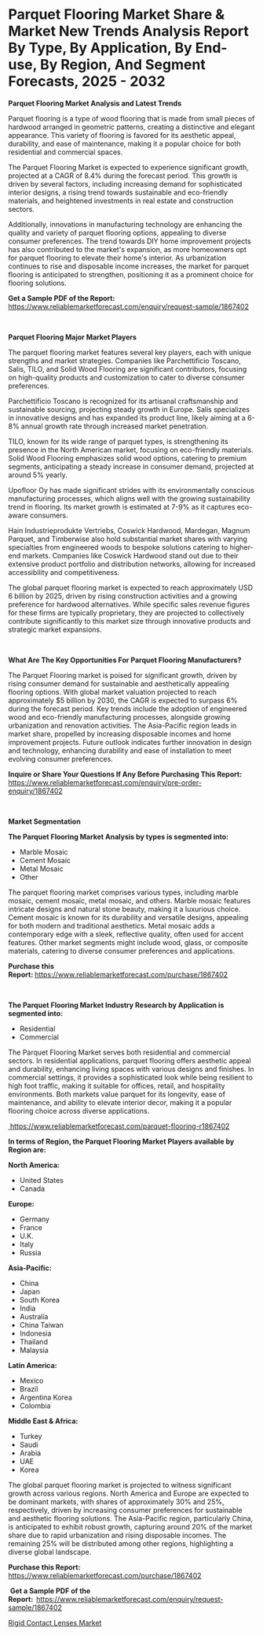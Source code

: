 <p><h1>Parquet Flooring Market Share & Market New Trends Analysis Report By Type, By Application, By End-use, By Region, And Segment Forecasts, 2025 - 2032</h1></p><p><strong>Parquet Flooring Market Analysis and Latest Trends</strong></p>
<p><p>Parquet flooring is a type of wood flooring that is made from small pieces of hardwood arranged in geometric patterns, creating a distinctive and elegant appearance. This variety of flooring is favored for its aesthetic appeal, durability, and ease of maintenance, making it a popular choice for both residential and commercial spaces.</p><p>The Parquet Flooring Market is expected to experience significant growth, projected at a CAGR of 8.4% during the forecast period. This growth is driven by several factors, including increasing demand for sophisticated interior designs, a rising trend towards sustainable and eco-friendly materials, and heightened investments in real estate and construction sectors. </p><p>Additionally, innovations in manufacturing technology are enhancing the quality and variety of parquet flooring options, appealing to diverse consumer preferences. The trend towards DIY home improvement projects has also contributed to the market's expansion, as more homeowners opt for parquet flooring to elevate their home's interior. As urbanization continues to rise and disposable income increases, the market for parquet flooring is anticipated to strengthen, positioning it as a prominent choice for flooring solutions.</p></p>
<p><strong>Get a Sample PDF of the Report:&nbsp;</strong> <a href="https://www.reliablemarketforecast.com/enquiry/request-sample/1867402?utm_campaign=1169&utm_medium=2&utm_source=Github&utm_content=ia&utm_term=07022025&utm_id=parquet-flooring">https://www.reliablemarketforecast.com/enquiry/request-sample/1867402</a></p>
<p>&nbsp;</p>
<p><strong>Parquet Flooring Major Market Players</strong></p>
<p><p>The parquet flooring market features several key players, each with unique strengths and market strategies. Companies like Parchettificio Toscano, Salis, TILO, and Solid Wood Flooring are significant contributors, focusing on high-quality products and customization to cater to diverse consumer preferences.</p><p>Parchettificio Toscano is recognized for its artisanal craftsmanship and sustainable sourcing, projecting steady growth in Europe. Salis specializes in innovative designs and has expanded its product line, likely aiming at a 6-8% annual growth rate through increased market penetration.</p><p>TILO, known for its wide range of parquet types, is strengthening its presence in the North American market, focusing on eco-friendly materials. Solid Wood Flooring emphasizes solid wood options, catering to premium segments, anticipating a steady increase in consumer demand, projected at around 5% yearly.</p><p>Upofloor Oy has made significant strides with its environmentally conscious manufacturing processes, which aligns well with the growing sustainability trend in flooring. Its market growth is estimated at 7-9% as it captures eco-aware consumers.</p><p>Hain Industrieprodukte Vertriebs, Coswick Hardwood, Mardegan, Magnum Parquet, and Timberwise also hold substantial market shares with varying specialties from engineered woods to bespoke solutions catering to higher-end markets. Companies like Coswick Hardwood stand out due to their extensive product portfolio and distribution networks, allowing for increased accessibility and competitiveness.</p><p>The global parquet flooring market is expected to reach approximately USD 6 billion by 2025, driven by rising construction activities and a growing preference for hardwood alternatives. While specific sales revenue figures for these firms are typically proprietary, they are projected to collectively contribute significantly to this market size through innovative products and strategic market expansions.</p></p>
<p>&nbsp;</p>
<p><strong>What Are The Key Opportunities For Parquet Flooring Manufacturers?</strong></p>
<p><p>The Parquet Flooring market is poised for significant growth, driven by rising consumer demand for sustainable and aesthetically appealing flooring options. With global market valuation projected to reach approximately $5 billion by 2030, the CAGR is expected to surpass 6% during the forecast period. Key trends include the adoption of engineered wood and eco-friendly manufacturing processes, alongside growing urbanization and renovation activities. The Asia-Pacific region leads in market share, propelled by increasing disposable incomes and home improvement projects. Future outlook indicates further innovation in design and technology, enhancing durability and ease of installation to meet evolving consumer preferences.</p></p>
<p><strong>Inquire or Share Your Questions If Any Before Purchasing This Report:</strong> <a href="https://www.reliablemarketforecast.com/enquiry/pre-order-enquiry/1867402?utm_campaign=1169&utm_medium=2&utm_source=Github&utm_content=ia&utm_term=07022025&utm_id=parquet-flooring">https://www.reliablemarketforecast.com/enquiry/pre-order-enquiry/1867402</a></p>
<p>&nbsp;</p>
<p><strong>Market Segmentation</strong></p>
<p><strong>The Parquet Flooring Market Analysis by types is segmented into:</strong></p>
<p><ul><li>Marble Mosaic</li><li>Cement Mosaic</li><li>Metal Mosaic</li><li>Other</li></ul></p>
<p><p>The parquet flooring market comprises various types, including marble mosaic, cement mosaic, metal mosaic, and others. Marble mosaic features intricate designs and natural stone beauty, making it a luxurious choice. Cement mosaic is known for its durability and versatile designs, appealing for both modern and traditional aesthetics. Metal mosaic adds a contemporary edge with a sleek, reflective quality, often used for accent features. Other market segments might include wood, glass, or composite materials, catering to diverse consumer preferences and applications.</p></p>
<p><strong>Purchase this Report:&nbsp;</strong><a href="https://www.reliablemarketforecast.com/purchase/1867402?utm_campaign=1169&utm_medium=2&utm_source=Github&utm_content=ia&utm_term=07022025&utm_id=parquet-flooring">https://www.reliablemarketforecast.com/purchase/1867402</a></p>
<p>&nbsp;</p>
<p><strong>The Parquet Flooring Market Industry Research by Application is segmented into:</strong></p>
<p><ul><li>Residential</li><li>Commercial</li></ul></p>
<p><p>The Parquet Flooring Market serves both residential and commercial sectors. In residential applications, parquet flooring offers aesthetic appeal and durability, enhancing living spaces with various designs and finishes. In commercial settings, it provides a sophisticated look while being resilient to high foot traffic, making it suitable for offices, retail, and hospitality environments. Both markets value parquet for its longevity, ease of maintenance, and ability to elevate interior decor, making it a popular flooring choice across diverse applications.</p></p>
<p><a href="https://www.reliablemarketforecast.com/parquet-flooring-r1867402?utm_campaign=1169&utm_medium=2&utm_source=Github&utm_content=ia&utm_term=07022025&utm_id=parquet-flooring">&nbsp;https://www.reliablemarketforecast.com/parquet-flooring-r1867402</a></p>
<p><strong>In terms of Region, the Parquet Flooring Market Players available by Region are:</strong></p>
<p>
    <p> <strong> North America: </strong>
        <ul>
            <li>United States</li>
            <li>Canada</li>
        </ul>
        </p> 
    <p> <strong> Europe: </strong>
        <ul>
            <li>Germany</li>
            <li>France</li>
            <li>U.K.</li>
            <li>Italy</li>
            <li>Russia</li>
        </ul>
        </p> 
    <p> <strong> Asia-Pacific: </strong>
        <ul>
            <li>China</li>
            <li>Japan</li>
            <li>South Korea</li>
            <li>India</li>
            <li>Australia</li>
            <li>China Taiwan</li>
            <li>Indonesia</li>
            <li>Thailand</li>
            <li>Malaysia</li>
        </ul>
        </p> 
    <p> <strong> Latin America: </strong>
        <ul>
            <li>Mexico</li>
            <li>Brazil</li>
            <li>Argentina Korea</li>
            <li>Colombia</li>
        </ul>
        </p> 
    <p> <strong> Middle East & Africa: </strong>
        <ul>
            <li>Turkey</li>
            <li>Saudi</li>
            <li>Arabia</li>
            <li>UAE</li>
            <li>Korea</li>
        </ul>
    </p>
    </p>
<p><p>The global parquet flooring market is projected to witness significant growth across various regions. North America and Europe are expected to be dominant markets, with shares of approximately 30% and 25%, respectively, driven by increasing consumer preferences for sustainable and aesthetic flooring solutions. The Asia-Pacific region, particularly China, is anticipated to exhibit robust growth, capturing around 20% of the market share due to rapid urbanization and rising disposable incomes. The remaining 25% will be distributed among other regions, highlighting a diverse global landscape.</p></p>
<p><strong>Purchase this Report: </strong><a href="https://www.reliablemarketforecast.com/purchase/1867402?utm_campaign=1169&utm_medium=2&utm_source=Github&utm_content=ia&utm_term=07022025&utm_id=parquet-flooring">https://www.reliablemarketforecast.com/purchase/1867402</a></p>
<p>&nbsp;<strong>Get a Sample PDF of the Report:&nbsp;&nbsp;</strong><a href="https://www.reliablemarketforecast.com/enquiry/request-sample/1867402?utm_campaign=1169&utm_medium=2&utm_source=Github&utm_content=ia&utm_term=07022025&utm_id=parquet-flooring">https://www.reliablemarketforecast.com/enquiry/request-sample/1867402</a></p>
<p><strong></strong></p>
<p><p><a href="https://github.com/pizolina/Market-Research-Report-List-7/blob/main/rigid-contact-lenses-market.md?utm_campaign=1169&utm_medium=2&utm_source=Github&utm_content=ia&utm_term=07022025&utm_id=parquet-flooring">Rigid Contact Lenses Market</a></p></p>